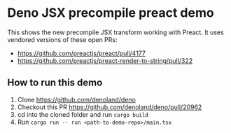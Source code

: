 # Deno JSX precompile preact demo

This shows the new precompile JSX transform working with Preact. It uses vendored versions of these open PRs:

- https://github.com/preactjs/preact/pull/4177
- https://github.com/preactjs/preact-render-to-string/pull/322

## How to run this demo

1. Clone https://github.com/denoland/deno
2. Checkout this PR https://github.com/denoland/deno/pull/20962
3. cd into the cloned folder and run `cargo build`
4. Run `cargo run -- run <path-to-demo-repo>/main.tsx`
